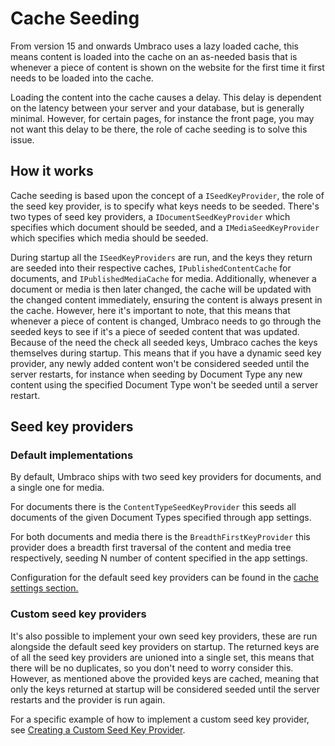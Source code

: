 ﻿---
description: Information about cache seeding
---

# Cache Seeding

From version 15 and onwards Umbraco uses a lazy loaded cache, this means content is loaded into the cache on an as-needed basis
that is whenever a piece of content is shown on the website for the first time it first needs to be loaded into the cache.

Loading the content into the cache causes a delay. This delay is dependent on the latency between your server and your database, but is generally minimal.
However, for certain pages, for instance the front page, you may not want this delay to be there, the role of cache seeding is to solve this issue.

## How it works

Cache seeding is based upon the concept of a `ISeedKeyProvider`, the role of the seed key provider, is to specify what keys needs to be seeded.
There's two types of seed key providers, a `IDocumentSeedKeyProvider` which specifies which document should be seeded, and a `IMediaSeedKeyProvider` which specifies which media should be seeded.

During startup all the `ISeedKeyProviders` are run, and the keys they return are seeded into their respective caches, `IPublishedContentCache` for documents, and `IPublishedMediaCache` for media.
Additionally, whenever a document or media is then later changed, the cache will be updated with the changed content immediately, ensuring the content is always present in the cache.
However, here it's important to note, that this means that whenever a piece of content is changed, Umbraco needs to go through the seeded keys to see if it's a piece of seeded content that was updated.
Because of the need the check all seeded keys, Umbraco caches the keys themselves during startup. This means that if you have a dynamic seed key provider, any newly added content won't be considered seeded until the server restarts,
for instance when seeding by Document Type any new content using the specified Document Type won't be seeded until a server restart.

## Seed key providers

### Default implementations

By default, Umbraco ships with two seed key providers for documents, and a single one for media.

For documents there is the `ContentTypeSeedKeyProvider` this seeds all documents of the given Document Types specified through app settings.

For both documents and media there is the `BreadthFirstKeyProvider` this provider does a breadth first traversal of the content and media tree respectively, seeding N number of content specified in the app settings.

Configuration for the default seed key providers can be found in the [cache settings section.](../configuration/cache-settings.md)

### Custom seed key providers

It's also possible to implement your own seed key providers, these are run alongside the default seed key providers on startup.
The returned keys are of all the seed key providers are unioned into a single set, this means that there will be no duplicates, so you don't need to worry consider this.
However, as mentioned above the provided keys are cached, meaning that only the keys returned at startup will be considered seeded until the server restarts and the provider is run again.

For a specific example of how to implement a custom seed key provider, see [Creating a Custom Seed Key Provider](../extending/creating-custom-seed-key-provider.md).
